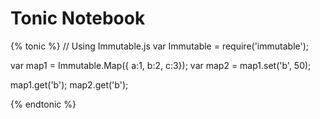 # Tonic Notebook

{% tonic %}
// Using Immutable.js
var Immutable = require('immutable');

var map1 = Immutable.Map({ a:1, b:2, c:3});
var map2 = map1.set('b', 50);

map1.get('b');
map2.get('b');

{% endtonic %}
